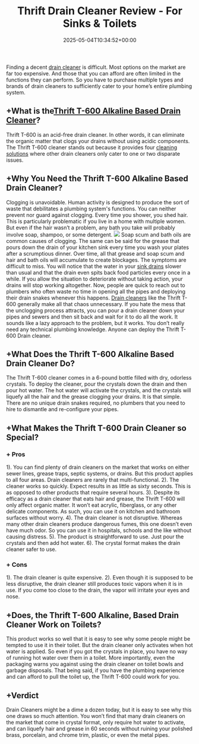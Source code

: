﻿---
layout: post
title: Thrift Drain Cleaner Review - For Sinks & Toilets
date: '2025-05-04T10:34:52+00:00'
categories:
- Drains
- Product Reviews
tags: []
slug: /thrift-drain-cleaner-review/
lastmod: 2025-05-07T12:21:28+03:00
---

Finding a decent
[drain cleaner](https://pestpolicy.com/best-drain-cleaner//)
is difficult. Most options on the market are far too expensive. And those that you can afford are often limited in the functions they can perform.
So you have to purchase multiple types and brands of drain cleaners to sufficiently cater to your home’s entire plumbing system.
## +What is the[Thrift T-600 Alkaline Based Drain Cleaner](https://www.amazon.com/THRIFT-T-600-Alkaline-Granular-Cleaner/dp/B00E1N09JO?&linkCode=ll1&tag=p-policy-20&linkId=2b4aec92d6fd01239eb8ccd0c93edf67&language=en_US&ref_=as_li_ss_tl)?
Thrift T-600 is an acid-free drain cleaner. In other words, it can eliminate the organic matter that clogs your drains without using acidic components.
The Thrift T-600 cleaner stands out because it provides four
[cleaning solutions](https://pestpolicy.com/dont-use-vinegar-and-baking-soda-to-clean-clogged-drains/)
where other drain cleaners only cater to one or two disparate issues.
## +Why You Need the Thrift T-600 Alkaline Based Drain Cleaner?
Clogging is unavoidable. Human activity is designed to produce the sort of waste that debilitates a plumbing system's functions. You can neither prevent nor guard against clogging.
Every time you shower, you shed hair. This is particularly problematic if you live in a home with multiple women. But even if the hair wasn’t a problem, any bath you take will probably involve soap, shampoo, or some detergent.
![](/assets/img/03/Thrift-Drain-Cleaner-Review-For-Sinks-Toilets-300x200.jpg)
Soap scum and bath oils are common causes of clogging. The same can be said for the grease that pours down the drain of your kitchen sink every time you wash your plates after a scrumptious dinner.
Over time, all that grease and soap scum and hair and bath oils will accumulate to create blockages. The symptoms are difficult to miss. You will notice that the water in your
[sink drains](https://pestpolicy.com/sink-not-draining-but-pipes-clear/)
slower than usual and that the drain even spits back food particles every once in a while.
If you allow the situation to deteriorate without taking action, your drains will stop working altogether.
Now, people are quick to reach out to plumbers who often waste no time in opening all the pipes and deploying their drain snakes whenever this happens.
[Drain cleaners](https://pestpolicy.com/how-drain-cleaners-work/)
like the Thrift T-600 generally make all that chaos unnecessary. If you hate the mess that the unclogging process attracts, you can pour a drain cleaner down your pipes and sewers and then sit back and wait for it to do all the work.
It sounds like a lazy approach to the problem, but it works. You don’t really need any technical plumbing knowledge. Anyone can deploy the Thrift T-600 Drain cleaner.
## +What Does the Thrift T-600 Alkaline Based Drain Cleaner Do?
The Thrift T-600 cleaner comes in a 6-pound bottle filled with dry, odorless crystals. To deploy the cleaner, pour the crystals down the drain and then pour hot water.
The hot water will activate the crystals, and the crystals will liquefy all the hair and the grease clogging your drains.
It is that simple. There are no unique drain snakes required, no plumbers that you need to hire to dismantle and re-configure your pipes.
## +What Makes the Thrift T-600 Drain Cleaner so Special?
### + Pros
1). You can find plenty of drain cleaners on the market that works on either sewer lines, grease traps, septic systems, or drains. But this product applies to all four areas. Drain cleaners are rarely that multi-functional.
2). The cleaner works so quickly. Expect results in as little as sixty seconds. This is as opposed to other products that require several hours.
3). Despite its efficacy as a drain cleaner that eats hair and grease, the Thrift T-600 will only affect organic matter. It won’t eat acrylic, fiberglass, or any other delicate components. As such, you can use it on kitchen and bathroom surfaces without worry.
4). The drain cleaner is not disruptive. Whereas many other drain cleaners produce dangerous fumes, this one doesn’t even have much odor. So you can use it in hospitals, schools and the like without causing distress.
5). The product is straightforward to use. Just pour the crystals and then add hot water.
6). The crystal format makes the drain cleaner safer to use.
### + Cons
1). The drain cleaner is quite expensive.
2). Even though it is supposed to be less disruptive, the drain cleaner still produces toxic vapors when it is in use. If you come too close to the drain, the vapor will irritate your eyes and nose.
## +Does, the Thrift T-600 Alkaline, Based Drain Cleaner Work on Toilets?
This product works so well that it is easy to see why some people might be tempted to use it in their toilet. But the drain cleaner only activates when hot water is applied.
So even if you got the crystals in place, you have no way of running hot water over them in a toilet. More importantly, even the packaging warns you against using the drain cleaner on toilet bowls and garbage disposals.
That being said, if you have the plumbing experience and can afford to pull the toilet up, the Thrift T-600 could work for you.
## +Verdict
Drain Cleaners might be a dime a dozen today, but it is easy to see why this one draws so much attention.
You won’t find that many drain cleaners on the market that come in crystal format, only require hot water to activate, and can liquefy hair and grease in 60 seconds without ruining your polished brass, porcelain, and chrome trim, plastic, or even the metal pipes.